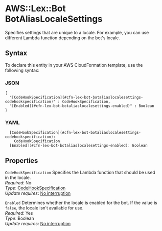 # AWS::Lex::Bot BotAliasLocaleSettings<a name="aws-properties-lex-bot-botaliaslocalesettings"></a>

Specifies settings that are unique to a locale\. For example, you can use different Lambda function depending on the bot's locale\.

## Syntax<a name="aws-properties-lex-bot-botaliaslocalesettings-syntax"></a>

To declare this entity in your AWS CloudFormation template, use the following syntax:

### JSON<a name="aws-properties-lex-bot-botaliaslocalesettings-syntax.json"></a>

```
{
  "[CodeHookSpecification](#cfn-lex-bot-botaliaslocalesettings-codehookspecification)" : CodeHookSpecification,
  "[Enabled](#cfn-lex-bot-botaliaslocalesettings-enabled)" : Boolean
}
```

### YAML<a name="aws-properties-lex-bot-botaliaslocalesettings-syntax.yaml"></a>

```
  [CodeHookSpecification](#cfn-lex-bot-botaliaslocalesettings-codehookspecification): 
    CodeHookSpecification
  [Enabled](#cfn-lex-bot-botaliaslocalesettings-enabled): Boolean
```

## Properties<a name="aws-properties-lex-bot-botaliaslocalesettings-properties"></a>

`CodeHookSpecification`  <a name="cfn-lex-bot-botaliaslocalesettings-codehookspecification"></a>
Specifies the Lambda function that should be used in the locale\.  
*Required*: No  
*Type*: [CodeHookSpecification](aws-properties-lex-bot-codehookspecification.md)  
*Update requires*: [No interruption](https://docs.aws.amazon.com/AWSCloudFormation/latest/UserGuide/using-cfn-updating-stacks-update-behaviors.html#update-no-interrupt)

`Enabled`  <a name="cfn-lex-bot-botaliaslocalesettings-enabled"></a>
Determines whether the locale is enabled for the bot\. If the value is `false`, the locale isn't available for use\.  
*Required*: Yes  
*Type*: Boolean  
*Update requires*: [No interruption](https://docs.aws.amazon.com/AWSCloudFormation/latest/UserGuide/using-cfn-updating-stacks-update-behaviors.html#update-no-interrupt)